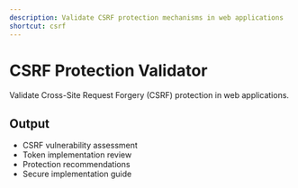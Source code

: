```yaml
---
description: Validate CSRF protection mechanisms in web applications
shortcut: csrf
---
```


# CSRF Protection Validator

Validate Cross-Site Request Forgery (CSRF) protection in web applications.

## Output

- CSRF vulnerability assessment
- Token implementation review
- Protection recommendations
- Secure implementation guide
